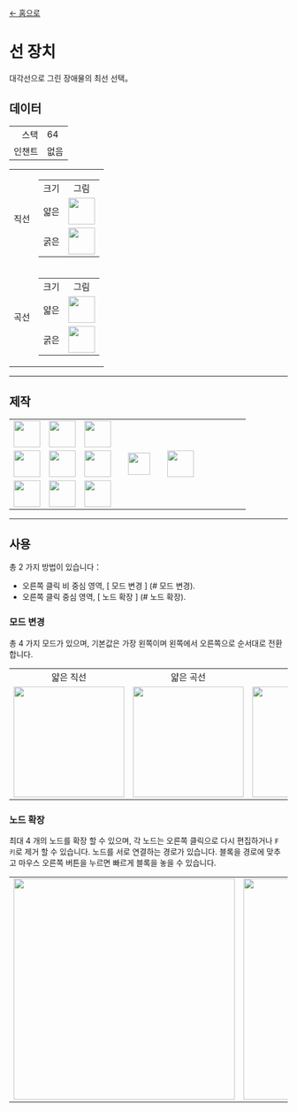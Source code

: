 [← 홈으로](../)
# 선 장치
대각선으로 그린 장애물의 최선 선택。

## 데이터
<table>
    <tr><td align="end">스택</td><td>64</td></tr>
    <tr><td align="end">인챈트</td><td>없음</td></tr>
</table>
<table>
    <tr>
        <td align="center">직선</td>
        <td>
            <table>
                <tr><td align="center">크기</td><td align="center">그림</td></tr>
                <tr><td align="center">얇은</td><td><img src="https://i.imgur.com/hhI9h1R.png" height="48"/></td></tr>
                <tr><td align="center">굵은</td><td><img src="https://i.imgur.com/SJBTnkG.png" height="48"/></td></tr>
            </table>
        </td>
    </tr>
    <tr>
        <td align="center">곡선</td>
        <td>
            <table>
                <tr><td align="center">크기</td><td align="center">그림</td></tr>
                <tr><td align="center">얇은</td><td><img src="https://i.imgur.com/d3Qzrtq.png" height="48"/></td></tr>
                <tr><td align="center">굵은</td><td><img src="https://i.imgur.com/PiWyIRO.png" height="48"/></td></tr>
            </table>
        </td>
    </tr>
</table>

---

## 제작
<table>
    <tr><td><img src="https://i.imgur.com/FzeH8zW.png" width="48"/></td><td><img src="https://i.imgur.com/GkMJMSS.png" width="48"/></td><td><img src="https://i.imgur.com/FzeH8zW.png" width="48"/></td><td colspan="3"></td></tr>
    <tr><td><img src="https://i.imgur.com/GkMJMSS.png" width="48"/></td><td><img src="https://i.imgur.com/hhnlgTn.png" width="48"/></td><td><img src="https://i.imgur.com/GkMJMSS.png" width="48"/></td><td width="70" align="center"><img src="https://i.imgur.com/VE0KqIE.png" width="40"/></td><td><img src="https://i.imgur.com/hhI9h1R.png" width="48"/></td><td width="70"></td></tr>
    <tr><td><img src="https://i.imgur.com/FzeH8zW.png" width="48"/></td><td><img src="https://i.imgur.com/GkMJMSS.png" width="48"/></td><td><img src="https://i.imgur.com/FzeH8zW.png" width="48"/></td><td colspan="3"></td></tr>
</table>

---

## 사용
총 2 가지 방법이 있습니다：
- 오른쪽 클릭 비 중심 영역, [ 모드 변경 ] (# 모드 변경).
- 오른쪽 클릭 중심 영역, [ 노드 확장 ] (# 노드 확장).

### 모드 변경
총 4 가지 모드가 있으며, 기본값은 가장 왼쪽이며 왼쪽에서 오른쪽으로 순서대로 전환합니다.
<table>
    <tr>
        <td align="center">얇은 직선</td>
        <td align="center">얇은 곡선</td>
        <td align="center">굵은 직선</td>
        <td align="center">굵은 곡선</td>
    </tr>
    <tr>
        <td><img src="https://i.imgur.com/nZBnJ5V.png" width="200"/></td>
        <td><img src="https://i.imgur.com/vY8uPDN.png" width="200"/></td>
        <td><img src="https://i.imgur.com/e39eLW7.png" width="200"/></td>
        <td><img src="https://i.imgur.com/tHV19LF.png" width="200"/></td>
    </tr>
</table>

### 노드 확장
최대 4 개의 노드를 확장 할 수 있으며, 각 노드는 오른쪽 클릭으로 다시 편집하거나 ` F 키 `로 제거 할 수 있습니다.
노드를 서로 연결하는 경로가 있습니다. 블록을 경로에 맞추고 마우스 오른쪽 버튼을 누르면 빠르게 블록을 놓을 수 있습니다.
<table>
    <tr><td><img src="https://i.imgur.com/tHV19LF.png" width="400"/></td><td><img src="https://i.imgur.com/IT7G4E9.png" width="400"/></td></tr>
</table>
